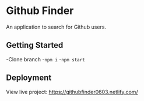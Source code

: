 # Github Finder

An application to search for Github users. 

## Getting Started

-Clone branch
-`npm i`
-`npm start`

## Deployment

View live project: https://githubfinder0603.netlify.com/



